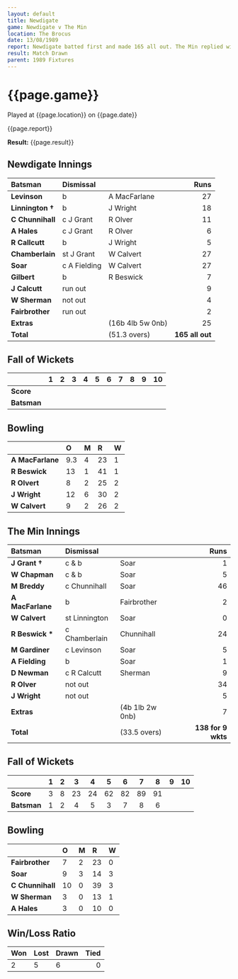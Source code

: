 ```yaml
---
layout: default
title: Newdigate
game: Newdigate v The Min
location: The Brocus
date: 13/08/1989
report: Newdigate batted first and made 165 all out. The Min replied with 138 for 9 wkts, when time ran out
result: Match Drawn
parent: 1989 Fixtures
---
```


# {{page.game}}

Played at {{page.location}} on {{page.date}}

{{page.report}}

**Result:** {{page.result}}

## Newdigate Innings

| Batsman | Dismissal |  | Runs |
|:---|:---|---|---:|
| **Levinson** | b | A MacFarlane | 27 | 
| **Linnington &#8224;** | b | J Wright | 18 | 
| **C Chunnihall** | c J Grant | R Olver | 11 | 
| **A Hales** | c J Grant | R Olver | 6 | 
| **R Callcutt** | b | J Wright | 5 | 
| **Chamberlain** | st J Grant | W Calvert | 27 | 
| **Soar** | c A Fielding | W Calvert | 27 |
| **Gilbert** | b | R Beswick | 7 | 
| **J Calcutt** | run out |  | 9 |
| **W Sherman** | not out |  | 4 | 
| **Fairbrother** | run out |  | 2 |
| **Extras** | | (16b 4lb 5w 0nb) | 25 | 
| **Total** | | (51.3 overs) | **165 all out** | 

## Fall of Wickets

| | 1 | 2 | 3 | 4 | 5 | 6 | 7 | 8 | 9 | 10 |
|---|:---:|:---:|:---:|:---:|:---:|:---:|:---:|:---:|:---:|:---:|
| **Score** |  |  |  |  |  |  |  |  |  |  |
| **Batsman** |  |  |  |  |  |  |  |  |  |  |

## Bowling

| | O | M | R | W |
|---|:---|:---|:---|:---|
| **A MacFarlane** | 9.3 | 4 | 23 | 1 | 
| **R Beswick** | 13 | 1 | 41 | 1 | 
| **R Olvert** | 8 | 2 | 25 | 2 | 
| **J Wright** | 12 | 6 | 30 | 2 | 
| **W Calvert** | 9 | 2 | 26 | 2 |

## The Min Innings

| Batsman | Dismissal |  | Runs |
|:---|:---|---|---:|
| **J Grant &#8224;** | c & b | Soar | 1 | 
| **W Chapman** | c & b | Soar | 5 | 
| **M Breddy** | c Chunnihall | Soar | 46 | 
| **A MacFarlane** | b | Fairbrother | 2 | 
| **W Calvert** | st Linnington  | Soar | 0 | 
| **R Beswick &#42;** | c Chamberlain | Chunnihall | 24 | 
| **M Gardiner** | c Levinson | Soar | 5 | 
| **A Fielding** | b | Soar | 1 | 
| **D Newman** | c R Calcutt | Sherman | 9 | 
| **R Olver** | not out |  | 34 | 
| **J Wright** | not out |  | 5 | 
| **Extras** | | (4b 1lb 2w 0nb) | 7 | 
| **Total** | | (33.5 overs) | **138 for 9 wkts** | 

## Fall of Wickets

| | 1 | 2 | 3 | 4 | 5 | 6 | 7 | 8 | 9 | 10 |
|---|:---:|:---:|:---:|:---:|:---:|:---:|:---:|:---:|:---:|:---:|
| **Score** | 3 | 8 | 23 | 24 | 62 | 82 | 89 | 91 |  |  | 
| **Batsman** | 1 | 2 | 4 | 5 | 3 | 7 | 8 | 6 |  |  | 

## Bowling

| | O | M | R | W |
|---|:---|:---|:---|:---|
| **Fairbrother** | 7 | 2 | 23 | 0 | 
| **Soar** | 9 | 3 | 14 | 3 | 
| **C Chunnihall** | 10 | 0 | 39 | 3 | 
| **W Sherman** | 3 | 0 | 13 | 1 | 
| **A Hales** | 3 | 0 | 10 | 0 |

## Win/Loss Ratio

| Won | Lost | Drawn | Tied |
|:---|:---|:---|---:|
| 2 | 5 | 6 | 0 |